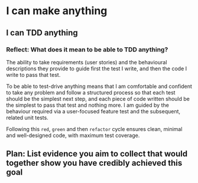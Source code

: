# I can make anything
## I can TDD anything
### Reflect: What does it mean to be able to TDD anything?

The ability to take requirements (user stories) and the behavioural descriptions they provide to guide first the test I write, and then the code I write to pass that test.

To be able to test-drive anything means that I am comfortable and confident to take any problem and follow a structured process so that each test should be the simplest next step, and each piece of code written should be the simplest to pass that test and nothing more. I am guided by the behaviour required via a user-focused feature test and the subsequent, related unit tests.

Following this ```red```, ```green``` and then ```refactor``` cycle ensures clean, minimal and well-designed code, with maximum test coverage.

## Plan: List evidence you aim to collect that would together show you have credibly achieved this goal
